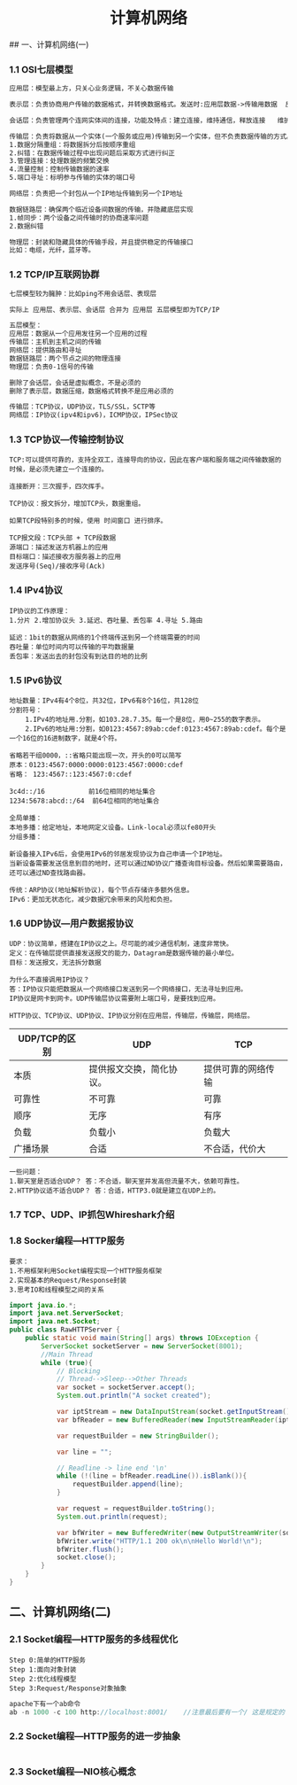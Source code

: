 <h1><center>计算机网络</center></h1>
## 一、计算机网络(一)

### 1.1 OSI七层模型

```tex
应用层：模型最上方，只关心业务逻辑，不关心数据传输

表示层：负责协商用户传输的数据格式，并转换数据格式。发送时:应用层数据->传输用数据  反过来同理

会话层：负责管理两个连网实体间的连接，功能及特点：建立连接，维持通信，释放连接	  维护虚拟

传输层：负责将数据从一个实体(一个服务或应用)传输到另一个实体，但不负责数据传输的方式。维护实际
1.数据分隔重组：将数据拆分后按顺序重组
2.纠错：在数据传输过程中出现问题后采取方式进行纠正
3.管理连接：处理数据的频繁交换
4.流量控制：控制传输数据的速率
5.端口寻址：标明参与传输的实体的端口号

网络层：负责把一个封包从一个IP地址传输到另一个IP地址

数据链路层：确保两个临近设备间数据的传输，并隐藏底层实现
1.帧同步：两个设备之间传输时的协商速率问题
2.数据纠错

物理层：封装和隐藏具体的传输手段，并且提供稳定的传输接口
比如：电缆，光纤，蓝牙等。
```

### 1.2 TCP/IP互联网协群

```tex
七层模型较为臃肿：比如ping不用会话层、表现层

实际上 应用层、表示层、会话层 合并为 应用层	五层模型即为TCP/IP

五层模型：
应用层：数据从一个应用发往另一个应用的过程
传输层：主机到主机之间的传输
网络层：提供路由和寻址
数据链路层：两个节点之间的物理连接
物理层：负责0-1信号的传输

删除了会话层，会话是虚拟概念，不是必须的
删除了表示层，数据压缩，数据格式转换不是应用必须的

传输层：TCP协议，UDP协议，TLS/SSL，SCTP等
网络层：IP协议(ipv4和ipv6)，ICMP协议，IPSec协议
```

### 1.3 TCP协议—传输控制协议

```
TCP:可以提供可靠的，支持全双工，连接导向的协议，因此在客户端和服务端之间传输数据的时候，是必须先建立一个连接的。

连接断开：三次握手，四次挥手。

TCP协议：报文拆分，增加TCP头，数据重组。

如果TCP段特别多的时候，使用 时间窗口 进行排序。

TCP报文段：TCP头部 + TCP段数据
源端口：描述发送方机器上的应用
目标端口：描述接收方服务器上的应用
发送序号(Seq)/接收序号(Ack)
```

### 1.4 IPv4协议

```
IP协议的工作原理：
1.分片 2.增加协议头 3.延迟、吞吐量、丢包率 4.寻址 5.路由

延迟：1bit的数据从网络的1个终端传送到另一个终端需要的时间
吞吐量：单位时间内可以传输的平均数据量
丢包率：发送出去的封包没有到达目的地的比例
```

### 1.5 IPv6协议

```
地址数量：IPv4有4个8位，共32位，IPv6有8个16位，共128位
分割符号：
	1.IPv4的地址用.分割，如103.28.7.35。每一个是8位，用0~255的数字表示。
	2.IPv6的地址用:分割，如0123:4567:89ab:cdef:0123:4567:89ab:cdef。每个是一个16位的16进制数字，就是4个符。
	
省略若干组0000，::省略只能出现一次，开头的0可以简写
原本：0123:4567:0000:0000:0123:4567:0000:cdef
省略： 123:4567::123:4567:0:cdef

3c4d::/16		    前16位相同的地址集合
1234:5678:abcd::/64	 前64位相同的地址集合

全局单播：
本地多播：给定地址，本地网定义设备。Link-local必须以fe80开头
分组多播：

新设备接入IPv6后，会使用IPv6的邻居发现协议为自己申请一个IP地址。
当新设备需要发送信息到目的地时，还可以通过ND协议广播查询目标设备。然后如果需要路由，还可以通过ND查找路由器。

传统：ARP协议(地址解析协议)，每个节点存储许多额外信息。
IPv6：更加无状态化，减少数据冗余带来的风险和负担。

```

### 1.6 UDP协议—用户数据报协议

```
UDP：协议简单，搭建在IP协议之上。尽可能的减少通信机制，速度非常快。
定义：在传输层提供直接发送报文的能力，Datagram是数据传输的最小单位。
目标：发送报文，无法拆分数据

为什么不直接调用IP协议？
答：IP协议只能把数据从一个网络接口发送到另一个网络接口，无法寻址到应用。
IP协议是网卡到网卡。UDP传输层协议需要附上端口号，是要找到应用。

HTTP协议、TCP协议、UDP协议、IP协议分别在应用层，传输层，传输层，网络层。
```

| UDP/TCP的区别 | UDP                      | TCP                |
| ------------- | ------------------------ | ------------------ |
| 本质          | 提供报文交换，简化协议。 | 提供可靠的网络传输 |
| 可靠性        | 不可靠                   | 可靠               |
| 顺序          | 无序                     | 有序               |
| 负载          | 负载小                   | 负载大             |
| 广播场景      | 合适                     | 不合适，代价大     |

```
一些问题：
1.聊天室是否适合UDP？ 答：不合适，聊天室并发高但流量不大，依赖可靠性。
2.HTTP协议适不适合UDP？ 答：合适，HTTP3.0就是建立在UDP上的。
```

### 1.7 TCP、UDP、IP抓包Whireshark介绍

### 1.8 Socker编程—HTTP服务

```
要求：
1.不用框架利用Socket编程实现一个HTTP服务框架
2.实现基本的Request/Response封装
3.思考IO和线程模型之间的关系
```

```java
import java.io.*;
import java.net.ServerSocket;
import java.net.Socket;
public class RawHTTPServer {
    public static void main(String[] args) throws IOException {
        ServerSocket socketServer = new ServerSocket(8001);
        //Main Thread
        while (true){
            // Blocking
            // Thread-->Sleep-->Other Threads
            var socket = socketServer.accept();
            System.out.println("A socket created");

            var iptStream = new DataInputStream(socket.getInputStream());
            var bfReader = new BufferedReader(new InputStreamReader(iptStream));

            var requestBuilder = new StringBuilder();

            var line = "";

            // Readline -> line end '\n'
            while (!(line = bfReader.readLine()).isBlank()){
                requestBuilder.append(line);
            }

            var request = requestBuilder.toString();
            System.out.println(request);

            var bfWriter = new BufferedWriter(new OutputStreamWriter(socket.getOutputStream()));
            bfWriter.write("HTTP/1.1 200 ok\n\nHello World!\n");
            bfWriter.flush();
            socket.close();
        }
    }
}
```

## 二、计算机网络(二)

### 2.1 Socket编程—HTTP服务的多线程优化

```
Step 0:简单的HTTP服务
Step 1:面向对象封装
Step 2:优化线程模型
Step 3:Request/Response对象抽象
```

```java
apache下有一个ab命令
ab -n 1000 -c 100 http://localhost:8001/	//注意最后要有一个/ 这是规定的

```

### 2.2 Socket编程—HTTP服务的进一步抽象

```

```

### 2.3 Socket编程—NIO核心概念

```

```



